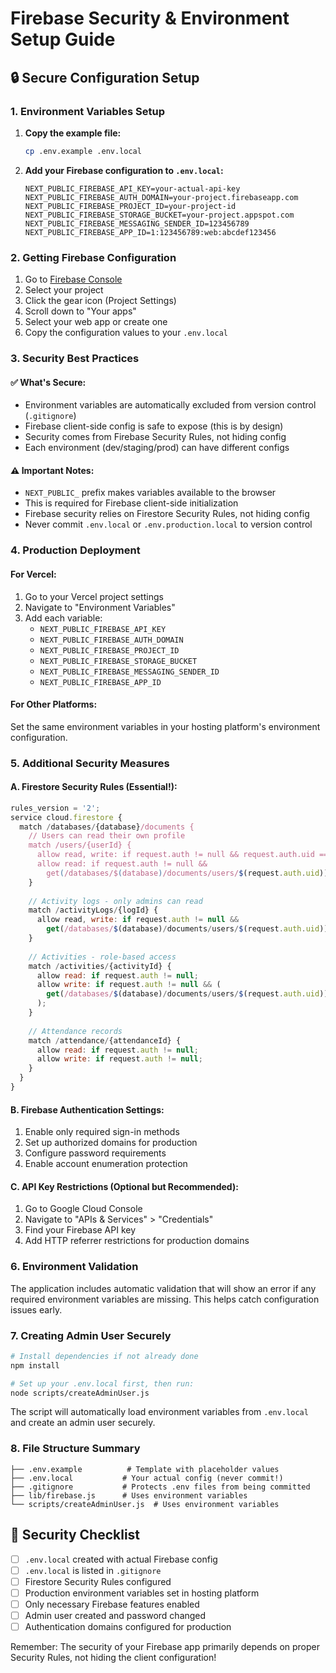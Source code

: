 # Firebase Security & Environment Setup Guide

## 🔒 Secure Configuration Setup

### 1. Environment Variables Setup

1. **Copy the example file:**
   ```bash
   cp .env.example .env.local
   ```

2. **Add your Firebase configuration to `.env.local`:**
   ```env
   NEXT_PUBLIC_FIREBASE_API_KEY=your-actual-api-key
   NEXT_PUBLIC_FIREBASE_AUTH_DOMAIN=your-project.firebaseapp.com
   NEXT_PUBLIC_FIREBASE_PROJECT_ID=your-project-id
   NEXT_PUBLIC_FIREBASE_STORAGE_BUCKET=your-project.appspot.com
   NEXT_PUBLIC_FIREBASE_MESSAGING_SENDER_ID=123456789
   NEXT_PUBLIC_FIREBASE_APP_ID=1:123456789:web:abcdef123456
   ```

### 2. Getting Firebase Configuration

1. Go to [Firebase Console](https://console.firebase.google.com/)
2. Select your project
3. Click the gear icon (Project Settings)
4. Scroll down to "Your apps"
5. Select your web app or create one
6. Copy the configuration values to your `.env.local`

### 3. Security Best Practices

#### ✅ **What's Secure:**
- Environment variables are automatically excluded from version control (`.gitignore`)
- Firebase client-side config is safe to expose (this is by design)
- Security comes from Firebase Security Rules, not hiding config
- Each environment (dev/staging/prod) can have different configs

#### ⚠️ **Important Notes:**
- `NEXT_PUBLIC_` prefix makes variables available to the browser
- This is required for Firebase client-side initialization
- Firebase security relies on Firestore Security Rules, not hiding config
- Never commit `.env.local` or `.env.production.local` to version control

### 4. Production Deployment

#### **For Vercel:**
1. Go to your Vercel project settings
2. Navigate to "Environment Variables"
3. Add each variable:
   - `NEXT_PUBLIC_FIREBASE_API_KEY`
   - `NEXT_PUBLIC_FIREBASE_AUTH_DOMAIN`
   - `NEXT_PUBLIC_FIREBASE_PROJECT_ID`
   - `NEXT_PUBLIC_FIREBASE_STORAGE_BUCKET`
   - `NEXT_PUBLIC_FIREBASE_MESSAGING_SENDER_ID`
   - `NEXT_PUBLIC_FIREBASE_APP_ID`

#### **For Other Platforms:**
Set the same environment variables in your hosting platform's environment configuration.

### 5. Additional Security Measures

#### **A. Firestore Security Rules (Essential!):**
```javascript
rules_version = '2';
service cloud.firestore {
  match /databases/{database}/documents {
    // Users can read their own profile
    match /users/{userId} {
      allow read, write: if request.auth != null && request.auth.uid == userId;
      allow read: if request.auth != null && 
        get(/databases/$(database)/documents/users/$(request.auth.uid)).data.role == 'admin';
    }
    
    // Activity logs - only admins can read
    match /activityLogs/{logId} {
      allow read, write: if request.auth != null && 
        get(/databases/$(database)/documents/users/$(request.auth.uid)).data.role == 'admin';
    }
    
    // Activities - role-based access
    match /activities/{activityId} {
      allow read: if request.auth != null;
      allow write: if request.auth != null && (
        get(/databases/$(database)/documents/users/$(request.auth.uid)).data.role in ['admin', 'placement_coordinator']
      );
    }
    
    // Attendance records
    match /attendance/{attendanceId} {
      allow read: if request.auth != null;
      allow write: if request.auth != null;
    }
  }
}
```

#### **B. Firebase Authentication Settings:**
1. Enable only required sign-in methods
2. Set up authorized domains for production
3. Configure password requirements
4. Enable account enumeration protection

#### **C. API Key Restrictions (Optional but Recommended):**
1. Go to Google Cloud Console
2. Navigate to "APIs & Services" > "Credentials"
3. Find your Firebase API key
4. Add HTTP referrer restrictions for production domains

### 6. Environment Validation

The application includes automatic validation that will show an error if any required environment variables are missing. This helps catch configuration issues early.

### 7. Creating Admin User Securely

```bash
# Install dependencies if not already done
npm install

# Set up your .env.local first, then run:
node scripts/createAdminUser.js
```

The script will automatically load environment variables from `.env.local` and create an admin user securely.

### 8. File Structure Summary

```
├── .env.example          # Template with placeholder values
├── .env.local           # Your actual config (never commit!)
├── .gitignore           # Protects .env files from being committed
├── lib/firebase.js      # Uses environment variables
└── scripts/createAdminUser.js  # Uses environment variables
```

## 🚨 Security Checklist

- [ ] `.env.local` created with actual Firebase config
- [ ] `.env.local` is listed in `.gitignore`
- [ ] Firestore Security Rules configured
- [ ] Production environment variables set in hosting platform
- [ ] Only necessary Firebase features enabled
- [ ] Admin user created and password changed
- [ ] Authentication domains configured for production

Remember: The security of your Firebase app primarily depends on proper Security Rules, not hiding the client configuration!
